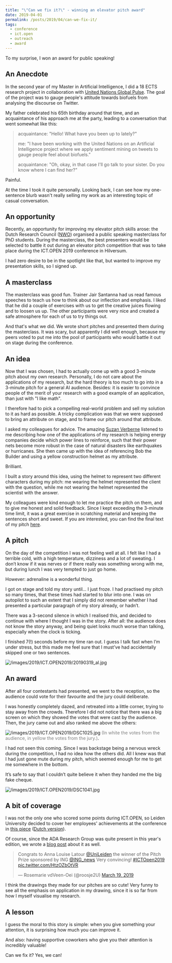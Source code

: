 ```yaml
---
title: "\"Can we fix it?\" - winning an elevator pitch award"
date: 2019-04-01
permalink: /posts/2019/04/can-we-fix-it/
tags:
  - conference
  - ict.open
  - outreach
  - award
---
```


To my surprise, I won an award for public speaking!

## An Anecdote
In the second year of my Master in Artificial Intelligence, I did a 18 ECTS research project in collaboration with [United Nations Global Pulse](https://www.unglobalpulse.org). The goal of the project was to gauge people's attitude towards biofuels from analysing the discourse on Twitter.

My father celebrated his 65th birthday around that time, and an acquaintance of his approach me at the party, leading to a conversation that went somewhat like this:

> acquaintance: "Hello! What have you been up to lately?"
> 
> me: "I have been working with the United Nations on an Artificial Intelligence project where we apply sentiment mining on tweets to gauge people feel about biofuels."
> 
> acquaintance: "Oh, okay, in that case I'll go talk to your sister. Do you know where I can find her?"

Painful.

At the time I took it quite personally. Looking back, I can see how my one-sentence blurb wasn't really selling my work as an interesting topic of casual conversation.

## An opportunity

Recently, an opportunity for improving my elevator pitch skills arose: the Dutch Research Council ([NWO](https://www.nwo.nl)) organised a public speaking masterclass for PhD students. During the masterclass, the best presenters would be selected to battle it out during an elevator pitch competition that was to take place during the ICT.OPEN 2019 conference in Hilversum.

I had zero desire to be in the spotlight like that, but wanted to improve my presentation skills, so I signed up.

## A masterclass
The masterclass was good fun. Trainer Jair Santanna had us read famous speeches to teach us how to think about our inflection and emphasis. I liked that he did a couple of exercises with us to get the creative juices flowing and to loosen us up. The other participants were very nice and created a safe atmosphere for each of us to try things out.

And that's what we did. We wrote short pitches and presented them during the masterclass. It was scary, but apparently I did well enough, because my peers voted to put me into the pool of participants who would battle it out on stage during the conference.

## An idea
Now that I was chosen, I had to actually come up with a good 3-minute pitch about my own research. Personally, I do not care about the applications of my research, but the hard theory is too much to go into in a 3-minute pitch for a general AI audience. Besides: it is easier to convince people of the merit of your research with a good example of an application, than just with "I like math". 

I therefore had to pick a compelling real-world problem and sell my solution to it as hard as possible. A tricky complication was that we were supposed to bring an attribute on stage, and to frame our pitch around that attribute.

I asked my colleagues for advice. The amazing [Suzan Verberne](https://liacs.leidenuniv.nl/~verbernes/) listened to me describing how one of the applications of my research is helping energy companies decide which power lines to reinforce, such that their power nets become more robust in the case of natural disasters like earthquakes or hurricanes. She then came up with the idea of referencing Bob the Builder and using a yellow construction helmet as my attribute. 

Brilliant.

I built a story around this idea, using the helmet to represent two different characters during my pitch: me wearing the helmet represented the client with the question, while me not wearing the helmet represented the scientist with the answer.

My colleagues were kind enough to let me practice the pitch on them, and to give me honest and solid feedback. Since I kept exceeding the 3-minute time limit, it was a great exercise in scratching material and keeping the sentences short and sweet. If you are interested, you can find the final text of my pitch [here](/files/misc/2019-03-elevator-pitch.pdf).

## A pitch

On the day of the competition I was not feeling well at all. I felt like I had a terrible cold, with a high temperature, dizziness and a lot of sweating. I don’t know if it was nerves or if there really was something wrong with me, but during lunch I was very tempted to just go home.

However: adrenaline is a wonderful thing.

I got on stage and told my story until… I just froze. I had practised my pitch so many times, that these times had started to blur into one. I was on autopilot to such an extent that I simply did not remember whether I had presented a particular paragraph of my story already, or hadn’t.

There was a 3-second silence in which I realised this, and decided to continue with where I thought I was in the story. After all: the audience does not know the story anyway, and being quiet looks much worse than talking, especially when the clock is ticking.

I finished 7(!) seconds before my time ran out. I guess I talk fast when I’m under stress, but this made me feel sure that I must’ve had accidentally skipped one or two sentences.

![/images/2019/ICT.OPEN2019/20190319_al.jpg](/images/2019/ICT.OPEN2019/20190319_al.jpg)



## An award

After all four contestants had presented, we went to the reception, so the audience could vote for their favourite and the jury could deliberate.

I was honestly completely dazed, and retreated into a little corner, trying to stay away from the crowds. Therefore I did not notice that there was a big screen on which they showed the votes that were cast by the audience. Then, the jury came out and also ranked me above the others:

![/images/2019/ICT.OPEN2019/DSC1025.jpg](/images/2019/ICT.OPEN2019/DSC1025.jpg)
<span style="color:grey">(In white the votes from the audience, in yellow the votes from the jury.)</span>.

I had not seen this coming. Since I was backstage being a nervous wreck during the competition, I had no idea how the others did. All I knew was that I had just gone mute during my pitch, which seemed enough for me to get me somewhere in the bottom.

It’s safe to say that I couldn’t quite believe it when they handed me the big fake cheque.

![/images/2019/ICT.OPEN2019/DSC1041.jpg](/images/2019/ICT.OPEN2019/DSC1041.jpg)


## A bit of coverage
I was not the only one who scored some points during ICT.OPEN, so Leiden University decided to cover her employees' achievements at the conference in [this piece](https://www.universiteitleiden.nl/en/news/2019/04/these-are-the-five-leiden-highlights-of-ict.open) ([Dutch version](https://www.universiteitleiden.nl/nieuws/2019/04/dit-zijn-de-vijf-leidse-hoogtepunten-van-ict.open)).

Of course, since the ADA Research Group was quite present in this year's edition, we wrote a [blog post](https://adaresearch.wordpress.com/2019/03/29/double-win-at-ict-open-2019-anna-louise-and-can-take-home-pitch-prize-and-poster-prize/) about it as well.

<blockquote class="twitter-tweet"><p lang="en" dir="ltr">Congrats to Anna Louise Latour <a href="https://twitter.com/UniLeiden?ref_src=twsrc%5Etfw">@UniLeiden</a> the winner of the Pitch Prize sponsored by ING <a href="https://twitter.com/ING_news?ref_src=twsrc%5Etfw">@ING_news</a> Very convincing! <a href="https://twitter.com/hashtag/ICTOpen2019?src=hash&amp;ref_src=twsrc%5Etfw">#ICTOpen2019</a> <a href="https://t.co/HtzOZbOtVR">pic.twitter.com/HtzOZbOtVR</a></p>&mdash; Rosemarie vdVeen-Oei (@roosje2U) <a href="https://twitter.com/roosje2U/status/1108067029926510593?ref_src=twsrc%5Etfw">March 19, 2019</a></blockquote> <script async src="https://platform.twitter.com/widgets.js" charset="utf-8"></script>

I think the drawings they made for our pitches are so cute! Very funny to see all the emphasis on application in my drawing, since it is so far from how I myself visualise my research.

## A lesson
I guess the moral to this story is simple: when you give something your attention, it is surprising how much you can improve it.

And also: having supportive coworkers who give you their attention is incredibly valuable!

Can we fix it? Yes, we can!